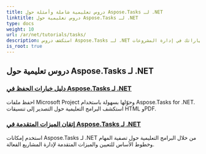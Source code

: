 ```yaml
---
title: دروس تعليمية شاملة وأمثلة حول Aspose.Tasks لـ .NET
linktitle: دروس تعليمية حول Aspose.Tasks لـ .NET
type: docs
weight: 10
url: /ar/net/tutorials/tasks/
description: استكشف دروس Aspose.Tasks لـ .NET التي تغطي خيارات الحفظ والتقويم والجدولة وإدارة المشروعات والمزيد. ارتقِ بمهاراتك في إدارة المشروعات.
is_root: true
---
```


## دروس تعليمية حول Aspose.Tasks لـ .NET
### [دليل خيارات الحفظ في Aspose.Tasks لـ .NET](./guide-to-saving-options/)
احفظ ملفات Microsoft Project وحوّلها بسهولة باستخدام Aspose.Tasks for .NET. استكشف البرامج التعليمية حول التصدير إلى تنسيقات HTML وPDF.
### [إتقان الميزات المتقدمة في Aspose.Tasks لـ .NET](./master-advanced-features/)
استخدم إمكانات Aspose.Tasks لـ .NET من خلال البرامج التعليمية حول تصفية المهام وخطوط الأساس للتعيين والميزات المتقدمة لإدارة المشاريع الفعالة.